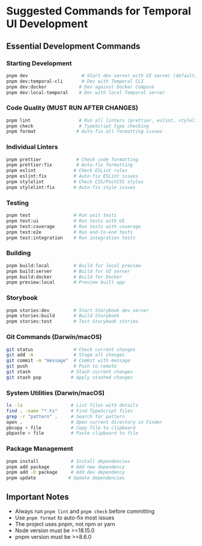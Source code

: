 # Suggested Commands for Temporal UI Development

## Essential Development Commands

### Starting Development

```bash
pnpm dev                    # Start dev server with UI server (default)
pnpm dev:temporal-cli       # Dev with Temporal CLI
pnpm dev:docker            # Dev against Docker Compose
pnpm dev:local-temporal    # Dev with local Temporal server
```

### Code Quality (MUST RUN AFTER CHANGES)

```bash
pnpm lint                  # Run all linters (prettier, eslint, stylelint)
pnpm check                 # TypeScript type checking
pnpm format               # Auto-fix all formatting issues
```

### Individual Linters

```bash
pnpm prettier             # Check code formatting
pnpm prettier:fix         # Auto-fix formatting
pnpm eslint              # Check ESLint rules
pnpm eslint:fix          # Auto-fix ESLint issues
pnpm stylelint           # Check CSS/PostCSS styles
pnpm stylelint:fix       # Auto-fix style issues
```

### Testing

```bash
pnpm test                # Run unit tests
pnpm test:ui             # Run tests with UI
pnpm test:coverage       # Run tests with coverage
pnpm test:e2e            # Run end-to-end tests
pnpm test:integration    # Run integration tests
```

### Building

```bash
pnpm build:local         # Build for local preview
pnpm build:server        # Build for UI server
pnpm build:docker        # Build for Docker
pnpm preview:local       # Preview built app
```

### Storybook

```bash
pnpm stories:dev         # Start Storybook dev server
pnpm stories:build       # Build Storybook
pnpm stories:test        # Test Storybook stories
```

### Git Commands (Darwin/macOS)

```bash
git status               # Check current changes
git add -A               # Stage all changes
git commit -m "message"  # Commit with message
git push                 # Push to remote
git stash               # Stash current changes
git stash pop           # Apply stashed changes
```

### System Utilities (Darwin/macOS)

```bash
ls -la                  # List files with details
find . -name "*.ts"     # Find TypeScript files
grep -r "pattern" .     # Search for pattern
open .                  # Open current directory in Finder
pbcopy < file           # Copy file to clipboard
pbpaste > file          # Paste clipboard to file
```

### Package Management

```bash
pnpm install            # Install dependencies
pnpm add package        # Add new dependency
pnpm add -D package     # Add dev dependency
pnpm update            # Update dependencies
```

## Important Notes

- Always run `pnpm lint` and `pnpm check` before committing
- Use `pnpm format` to auto-fix most issues
- The project uses pnpm, not npm or yarn
- Node version must be >=18.15.0
- pnpm version must be >=8.6.0
